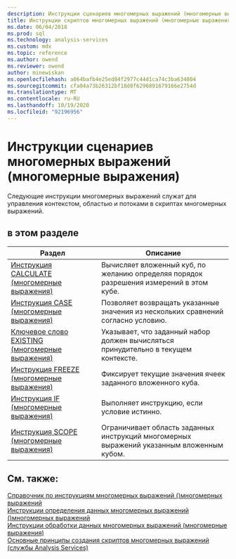 ```yaml
---
description: Инструкции сценариев многомерных выражений (многомерные выражения)
title: Инструкции скриптов многомерных выражений (многомерные выражения) | Документация Майкрософт
ms.date: 06/04/2018
ms.prod: sql
ms.technology: analysis-services
ms.custom: mdx
ms.topic: reference
ms.author: owend
ms.reviewer: owend
author: minewiskan
ms.openlocfilehash: a064bafb4e25ed84f2977c44d1ca74c3ba634804
ms.sourcegitcommit: cfa04a73b26312bf18d8f6296891679166e2754d
ms.translationtype: MT
ms.contentlocale: ru-RU
ms.lasthandoff: 10/19/2020
ms.locfileid: "92196956"
---
```

# <a name="mdx-scripting-statements-mdx"></a>Инструкции сценариев многомерных выражений (многомерные выражения)


  Следующие инструкции многомерных выражений служат для управления контекстом, областью и потоками в скриптах многомерных выражений.  
  
## <a name="in-this-section"></a>в этом разделе  
  
|Раздел|Описание|  
|-----------|-----------------|  
|[Инструкция CALCULATE (многомерные выражения)](../mdx/mdx-scripting-calculate.md)|Вычисляет вложенный куб, по желанию определяя порядок разрешения измерений в этом кубе.|  
|[Инструкция CASE (многомерные выражения)](../mdx/case-statement-mdx.md)|Позволяет возвращать указанные значения из нескольких сравнений согласно условию.|  
|[Ключевое слово EXISTING (многомерные выражения)](/analysis-services/multidimensional-models/mdx/mdx-query-existing-keyword)|Указывает, что заданный набор должен вычисляться принудительно в текущем контексте.|  
|[Инструкция FREEZE (многомерные выражения)](../mdx/mdx-scripting-freeze.md)|Фиксирует текущие значения ячеек заданного вложенного куба.|  
|[Инструкция IF (многомерные выражения)](../mdx/mdx-scripting-if.md)|Выполняет инструкцию, если условие истинно.|  
|[Инструкция SCOPE (многомерные выражения)](../mdx/mdx-scripting-scope.md)|Ограничивает область заданных инструкций многомерных выражений указанным вложенным кубом.|  
  
## <a name="see-also"></a>См. также:  
 [Справочник по инструкциям многомерных выражений &#40;&#41;многомерных выражений ](../mdx/mdx-statement-reference-mdx.md)   
 [Инструкции определения данных многомерных выражений &#40;&#41;многомерных выражений ](../mdx/mdx-data-definition-statements-mdx.md)   
 [Инструкции обработки данных многомерных выражений &#40;многомерные выражения&#41;](../mdx/mdx-data-manipulation-statements-mdx.md)   
 [Основные принципы создания скриптов многомерных выражений (службы Analysis Services)](/analysis-services/multidimensional-models/mdx/mdx-scripting-fundamentals-analysis-services)  
  
